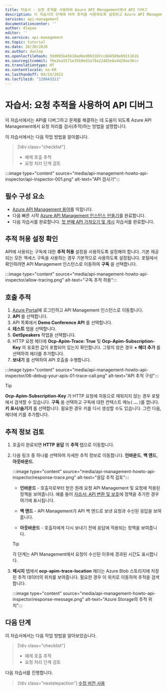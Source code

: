 ```yaml
---
title: 자습서 - 요청 추적을 사용하여 Azure API Management에서 API 디버그
description: 이 자습서의 단계에 따라 추적을 사용하도록 설정하고 Azure API Management에서 요청 처리 단계를 검사합니다.
services: api-management
documentationcenter: ''
author: dlepow
editor: ''
ms.service: api-management
ms.topic: tutorial
ms.date: 10/30/2020
ms.author: danlep
ms.openlocfilehash: 59d095b45b10ad6ed093107cc8d4589e0915161b
ms.sourcegitcommit: f6e2ea5571e35b9ed3a79a22485eba4d20ae36cc
ms.translationtype: HT
ms.contentlocale: ko-KR
ms.lasthandoff: 09/24/2021
ms.locfileid: "128643311"
---
```

# <a name="tutorial-debug-your-apis-using-request-tracing"></a>자습서: 요청 추적을 사용하여 API 디버그

이 자습서에서는 API를 디버그하고 문제를 해결하는 데 도움이 되도록 Azure API Management에서 요청 처리를 검사(추적)하는 방법을 설명합니다. 

이 자습서에서는 다음 작업 방법을 알아봅니다.

> [!div class="checklist"]
> * 예제 호출 추적
> * 요청 처리 단계 검토

:::image type="content" source="media/api-management-howto-api-inspector/api-inspector-001.png" alt-text="API 검사기":::

## <a name="prerequisites"></a>필수 구성 요소

+ [Azure API Management 용어](api-management-terminology.md)를 익힙니다.
+ 다음 빠른 시작 [Azure API Management 인스턴스 만들기](get-started-create-service-instance.md)를 완료합니다.
+ 다음 자습서를 완료합니다. [첫 번째 API 가져오기 및 게시](import-and-publish.md) 자습서를 완료합니다.

## <a name="verify-allow-tracing-setting"></a>추적 허용 설정 확인 

API에 사용되는 구독에 대한 **추적 허용** 설정을 사용하도록 설정해야 합니다. 기본 제공되는 모든 액세스 구독을 사용하는 경우 기본적으로 사용하도록 설정됩니다. 포털에서 확인하려면 API Management 인스턴스로 이동하여 **구독** 을 선택합니다.

   :::image type="content" source="media/api-management-howto-api-inspector/allow-tracing.png" alt-text="구독 추적 허용":::

## <a name="trace-a-call"></a>호출 추적

1. [Azure Portal](https://portal.azure.com)에 로그인하고 API Management 인스턴스로 이동합니다.
1. **API** 를 선택합니다.
1. API 목록에서 **Demo Conference API** 를 선택합니다.
1. **테스트** 탭을 선택합니다.
1. **GetSpeakers** 작업을 선택합니다.
1. HTTP 요청 헤더에 **Ocp-Apim-Trace: True** 및 **Ocp-Apim-Subscription-Key** 의 유효한 값이 포함되어 있는지 확인합니다. 그렇지 않은 경우 **+ 헤더 추가** 를 선택하여 헤더를 추가합니다.
1. **보내기** 를 선택하여 API 호출을 수행합니다.

  :::image type="content" source="media/api-management-howto-api-inspector/06-debug-your-apis-01-trace-call.png" alt-text="API 추적 구성":::

> [!TIP]
> **Ocp-Apim-Subscription-Key** 가 HTTP 요청에 자동으로 채워지지 않는 경우 포털에서 검색할 수 있습니다. **구독** 을 선택하고 구독에 대한 컨텍스트 메뉴( **...** )를 엽니다. **키 표시/숨기기** 를 선택합니다. 필요한 경우 키를 다시 생성할 수도 있습니다. 그런 다음, 헤더에 키를 추가합니다.

## <a name="review-trace-information"></a>추적 정보 검토

1. 호출이 완료되면 **HTTP 응답** 의 **추적** 탭으로 이동합니다.
1. 다음 링크 중 하나를 선택하여 자세한 추적 정보로 이동합니다. **인바운드**, **백 엔드**, **아웃바운드**.

     :::image type="content" source="media/api-management-howto-api-inspector/response-trace.png" alt-text="응답 추적 검토":::

    * **인바운드** - 호출자로부터 받은 원래 요청 API Management 및 요청에 적용된 정책을 보여줍니다. 예를 들어 [자습서: API 변환 및 보호](transform-api.md)에 정책을 추가한 경우 여기에 표시됩니다.

    * **백 엔드** - API Management가 API 백 엔드로 보낸 요청과 수신된 응답을 보여줍니다.

    * **아웃바운드** - 호출자에게 다시 보내기 전에 응답에 적용되는 정책을 보여줍니다.

    > [!TIP]
    > 각 단계는 API Management에서 요청이 수신된 이후에 경과된 시간도 표시합니다.

1. **메시지** 탭에서 **ocp-apim-trace-location** 헤더는 Azure Blob 스토리지에 저장된 추적 데이터의 위치를 보여줍니다. 필요한 경우 이 위치로 이동하여 추적을 검색합니다.

     :::image type="content" source="media/api-management-howto-api-inspector/response-message.png" alt-text="Azure Storage의 추적 위치":::
## <a name="next-steps"></a>다음 단계

이 자습서에서는 다음 작업 방법을 알아보았습니다.

> [!div class="checklist"]
> * 예제 호출 추적
> * 요청 처리 단계 검토

다음 자습서를 진행합니다.

> [!div class="nextstepaction"]
> [수정 버전 사용](api-management-get-started-revise-api.md)
